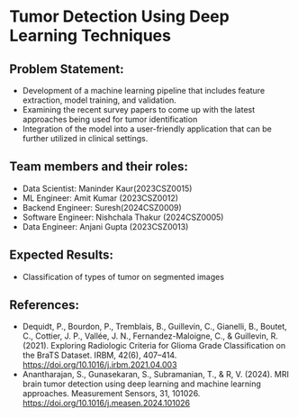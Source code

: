# Tumor Detection Using Deep Learning Techniques

## Problem Statement:

- Development of a machine learning pipeline that includes feature extraction, model training, and validation.
- Examining the recent survey papers to come up with the latest approaches being used for tumor identification
- Integration of the model into a user-friendly application that can be further utilized in clinical settings.

## Team members and their roles:

- Data Scientist: Maninder Kaur(2023CSZ0015)
- ML Engineer: Amit Kumar (2023CSZ0012)
- Backend Engineer: Suresh(2024CSZ0009)
- Software Engineer: Nishchala Thakur (2024CSZ0005)
- Data Engineer: Anjani Gupta (2023CSZ0013)

## Expected Results:

- Classification of types of tumor on segmented images

## References:

- Dequidt, P., Bourdon, P., Tremblais, B., Guillevin, C., Gianelli, B., Boutet, C., Cottier, J. P., Vallée, J. N., Fernandez-Maloigne, C., & Guillevin, R. (2021). Exploring Radiologic Criteria for Glioma Grade Classification on the BraTS Dataset. IRBM, 42(6), 407–414. https://doi.org/10.1016/j.irbm.2021.04.003
- Anantharajan, S., Gunasekaran, S., Subramanian, T., & R, V. (2024). MRI brain tumor detection using deep learning and machine learning approaches. Measurement Sensors, 31, 101026. https://doi.org/10.1016/j.measen.2024.101026
